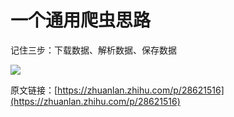 # 一个通用爬虫思路





记住三步：下载数据、解析数据、保存数据

![](http://i.imgur.com/MdN4msE.png)

原文链接：[https://zhuanlan.zhihu.com/p/28621516](https://zhuanlan.zhihu.com/p/28621516)
